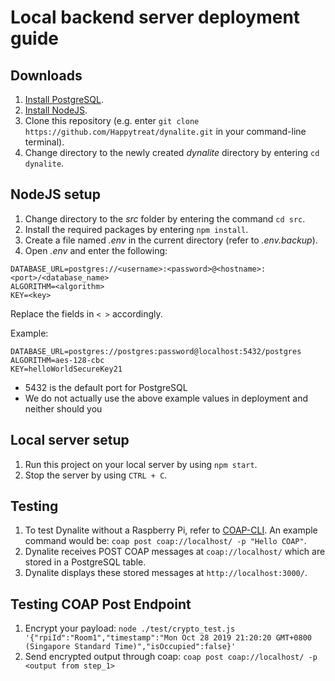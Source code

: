 # Local backend server deployment guide
## Downloads

1. [Install PostgreSQL](https://www.postgresql.org/download/).
2. [Install NodeJS](https://nodejs.org/en/).
3. Clone this repository (e.g. enter `git clone https://github.com/Happytreat/dynalite.git` in your command-line terminal).
4. Change directory to the newly created _dynalite_ directory by entering `cd dynalite`.

## NodeJS setup

1. Change directory to the _src_ folder by entering the command `cd src`.
2. Install the required packages by entering `npm install`.
3. Create a file named _.env_ in the current directory (refer to _.env.backup_).
4. Open _.env_ and enter the following: 
```
DATABASE_URL=postgres://<username>:<password>@<hostname>:<port>/<database_name>
ALGORITHM=<algorithm>
KEY=<key>
```
Replace the fields in `< >` accordingly.

Example:
```
DATABASE_URL=postgres://postgres:password@localhost:5432/postgres
ALGORITHM=aes-128-cbc
KEY=helloWorldSecureKey21
```

- 5432 is the default port for PostgreSQL
- We do not actually use the above example values in deployment and neither should you

## Local server setup

1. Run this project on your local server by using `npm start`.
2. Stop the server by using `CTRL + C`.

## Testing

1. To test Dynalite without a Raspberry Pi, refer to [COAP-CLI](https://github.com/avency/coap-cli). An example command would be: `coap post coap://localhost/ -p "Hello COAP"`.
2. Dynalite receives POST COAP messages at `coap://localhost/` which are stored in a PostgreSQL table.
3. Dynalite displays these stored messages at `http://localhost:3000/`.

## Testing COAP Post Endpoint 
1. Encrypt your payload: `node ./test/crypto_test.js '{"rpiId":"Room1","timestamp":"Mon Oct 28 2019 21:20:20 GMT+0800 (Singapore Standard Time)","isOccupied":false}'`
2. Send encrypted output through coap: `coap post coap://localhost/ -p <output from step_1>`